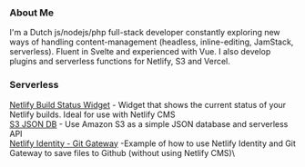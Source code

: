 ### About Me

I'm a Dutch js/nodejs/php full-stack developer constantly exploring new ways of handling content-management (headless, inline-editing, JamStack, serverless). Fluent in Svelte and experienced with Vue. I also develop plugins and serverless functions for Netlify, S3 and Vercel.

### Serverless
[Netlify Build Status Widget](https://github.com/dashpilot/netlify-build-status-widget) - Widget that shows the current status of your Netlify builds. Ideal for use with Netlify CMS\
[S3 JSON DB](https://github.com/dashpilot/s3-json-db) - Use Amazon S3 as a simple JSON database and serverless API\
[Netlify Identity - Git Gateway](https://github.com/dashpilot/netlify-identity-git-gateway) -Example of how to use Netlify Identity and Git Gateway to save files to Github (without using Netlify CMS)\


<!--
**dashpilot/dashpilot** is a ✨ _special_ ✨ repository because its `README.md` (this file) appears on your GitHub profile.

Here are some ideas to get you started:

- 🔭 I’m currently working on ...
- 🌱 I’m currently learning ...
- 👯 I’m looking to collaborate on ...
- 🤔 I’m looking for help with ...
- 💬 Ask me about ...
- 📫 How to reach me: ...
- 😄 Pronouns: ...
- ⚡ Fun fact: ...
-->
